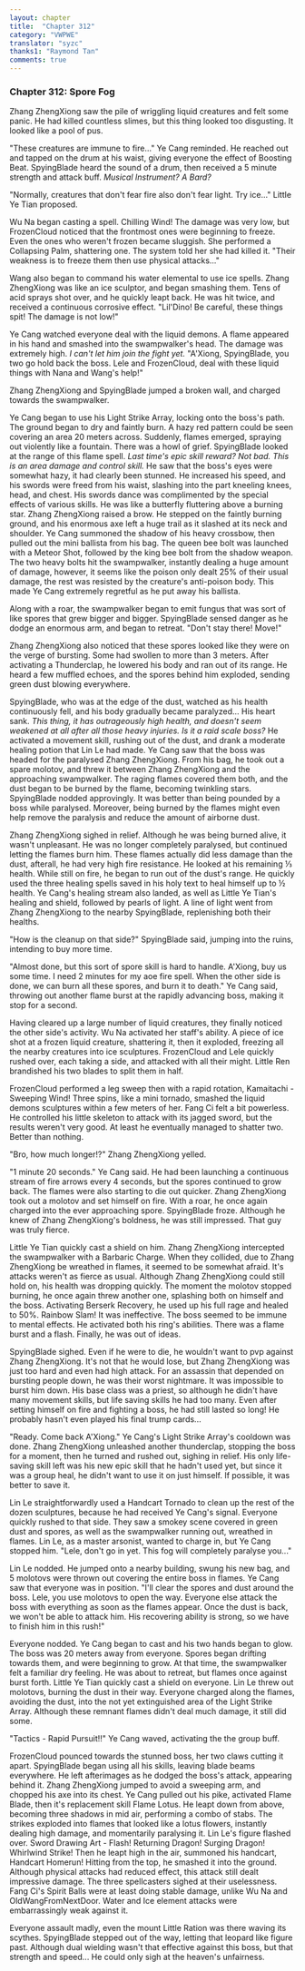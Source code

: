 ```yaml
---
layout: chapter
title:  "Chapter 312"
category: "VWPWE"
translator: "syzc"
thanks1: "Raymond Tan"
comments: true
---
```


### Chapter 312: Spore Fog

Zhang ZhengXiong saw the pile of wriggling liquid creatures and felt some panic. He had killed countless slimes, but this thing looked too disgusting. It looked like a pool of pus.

"These creatures are immune to fire..." Ye Cang reminded. He reached out and tapped on the drum at his waist, giving everyone the effect of Boosting Beat. SpyingBlade heard the sound of a drum, then received a 5 minute strength and attack buff. *Musical Instrument? A Bard?*

"Normally, creatures that don't fear fire also don't fear light. Try ice..." Little Ye Tian proposed.

Wu Na began casting a spell. Chilling Wind! The damage was very low, but FrozenCloud noticed that the frontmost ones were beginning to freeze. Even the ones who weren't frozen became sluggish. She performed a Collapsing Palm, shattering one. The system told her she had killed it. "Their weakness is to freeze them then use physical attacks..." 

Wang also began to command his water elemental to use ice spells. Zhang ZhengXiong was like an ice sculptor, and began smashing them. Tens of acid sprays shot over, and he quickly leapt back. He was hit twice, and received a continuous corrosive effect. "Lil'Dino! Be careful, these things spit! The damage is not low!"

Ye Cang watched everyone deal with the liquid demons. A flame appeared in his hand and smashed into the swampwalker's head. The damage was extremely high. *I can't let him join the fight yet.* "A'Xiong, SpyingBlade, you two go hold back the boss. Lele and FrozenCloud, deal with these liquid things with Nana and Wang's help!"

Zhang ZhengXiong and SpyingBlade jumped a broken wall, and charged towards the swampwalker.

Ye Cang began to use his Light Strike Array, locking onto the boss's path. The ground began to dry and faintly burn. A hazy red pattern could be seen covering an area 20 meters across. Suddenly, flames emerged, spraying out violently like a fountain. There was a howl of grief. SpyingBlade looked at the range of this flame spell. *Last time's epic skill reward? Not bad. This is an area damage and control skill.* He saw that the boss's eyes were somewhat hazy, it had clearly been stunned. He increased his speed, and his swords were freed from his waist, slashing into the part kneeling knees, head, and chest. His swords dance was complimented by the special effects of various skills. He was like a butterfly fluttering above a burning star. Zhang ZhengXiong raised a brow. He stepped on the faintly burning ground, and his enormous axe left a huge trail as it slashed at its neck and shoulder. Ye Cang summoned the shadow of his heavy crossbow, then pulled out the mini ballista from his bag. The queen bee bolt was launched with a Meteor Shot, followed by the king bee bolt from the shadow weapon. The two heavy bolts hit the swampwalker, instantly dealing a huge amount of damage, however, it seems like the poison only dealt 25% of their usual damage, the rest was resisted by the creature's anti-poison body. This made Ye Cang extremely regretful as he put away his ballista.

Along with a roar, the swampwalker began to emit fungus that was sort of like spores that grew bigger and bigger. SpyingBlade sensed danger as he dodge an enormous arm, and began to retreat. "Don't stay there! Move!"

Zhang ZhengXiong also noticed that these spores looked like they were on the verge of bursting. Some had swollen to more than 3 meters. After activating a Thunderclap, he lowered his body and ran out of its range. He heard a few muffled echoes, and the spores behind him exploded, sending green dust blowing everywhere.

SpyingBlade, who was at the edge of the dust, watched as his health continuously fell, and his body gradually became paralyzed... His heart sank. *This thing, it has outrageously high health, and doesn't seem weakened at all after all those heavy injuries. Is it a raid scale boss?* He activated a movement skill, rushing out of the dust, and drank a moderate healing potion that Lin Le had made. Ye Cang saw that the boss was headed for the paralysed Zhang ZhengXiong. From his bag, he took out a spare molotov, and threw it between Zhang ZhengXiong and the approaching swampwalker. The raging flames covered them both, and the dust began to be burned by the flame, becoming twinkling stars. SpyingBlade nodded approvingly. It was better than being pounded by a boss while paralysed. Moreover, being burned by the flames might even help remove the paralysis and reduce the amount of airborne dust.

Zhang ZhengXiong sighed in relief. Although he was being burned alive, it wasn't unpleasant. He was no longer completely paralysed, but continued letting the flames burn him. These flames actually did less damage than the dust, afterall, he had very high fire resistance. He looked at his remaining ⅓ health. While still on fire, he began to run out of the dust's range. He quickly used the three healing spells saved in his holy text to heal himself up to ½ health. Ye Cang's healing stream also landed, as well as Little Ye Tian's healing and shield, followed by pearls of light. A line of light went from Zhang ZhengXiong to the nearby SpyingBlade, replenishing both their healths.

"How is the cleanup on that side?" SpyingBlade said, jumping into the ruins, intending to buy more time.

"Almost done, but this sort of spore skill is hard to handle. A'Xiong, buy us some time. I need 2 minutes for my aoe fire spell. When the other side is done, we can burn all these spores, and burn it to death." Ye Cang said, throwing out another flame burst at the rapidly advancing boss, making it stop for a second.

Having cleared up a large number of liquid creatures, they finally noticed the other side's activity. Wu Na activated her staff's ability. A piece of ice shot at a frozen liquid creature, shattering it, then it exploded, freezing all the nearby creatures into ice sculptures. FrozenCloud and Lele quickly rushed over, each taking a side, and attacked with all their might. Little Ren brandished his two blades to split them in half.

FrozenCloud performed a leg sweep then with a rapid rotation, Kamaitachi - Sweeping Wind! Three spins, like a mini tornado, smashed the liquid demons sculptures within a few meters of her. Fang Ci felt a bit powerless. He controlled his little skeleton to attack with its jagged sword, but the results weren't very good. At least he eventually managed to shatter two. Better than nothing.

"Bro, how much longer!?" Zhang ZhengXiong yelled.

"1 minute 20 seconds." Ye Cang said. He had been launching a continuous stream of fire arrows every 4 seconds, but the spores continued to grow back. The flames were also starting to die out quicker. Zhang ZhengXiong took out a molotov and set himself on fire. With a roar, he once again charged into the ever approaching spore. SpyingBlade froze. Although he knew of Zhang ZhengXiong's boldness, he was still impressed. That guy was truly fierce.

Little Ye Tian quickly cast a shield on him. Zhang ZhengXiong intercepted the swampwalker with a Barbaric Charge. When they collided, due to Zhang ZhengXiong be wreathed in flames, it seemed to be somewhat afraid. It's attacks weren't as fierce as usual. Although Zhang ZhengXiong could still hold on, his health was dropping quickly. The moment the molotov stopped burning, he once again threw another one, splashing both on himself and the boss. Activating Berserk Recovery, he used up his full rage and healed to 50%. Rainbow Slam! It was ineffective. The boss seemed to be immune to mental effects. He activated both his ring's abilities. There was a flame burst and a flash. Finally, he was out of ideas. 

SpyingBlade sighed. Even if he were to die, he wouldn't want to pvp against Zhang ZhengXiong. It's not that he would lose, but Zhang ZhengXiong was just too hard and even had high attack. For an assassin that depended on bursting people down, he was their worst nightmare. It was impossible to burst him down. His base class was a priest, so although he didn't have many movement skills, but life saving skills he had too many. Even after setting himself on fire and fighting a boss, he had still lasted so long! He probably hasn't even played his final trump cards...

"Ready. Come back A'Xiong." Ye Cang's Light Strike Array's cooldown was done. Zhang ZhengXiong unleashed another thunderclap, stopping the boss for a moment, then he turned and rushed out, sighing in relief. His only life-saving skill left was his new epic skill that he hadn't used yet, but since it was a group heal, he didn't want to use it on just himself. If possible, it was better to save it.

Lin Le straightforwardly used a Handcart Tornado to clean up the rest of the dozen sculptures, because he had received Ye Cang's signal. Everyone quickly rushed to that side. They saw a smokey scene covered in green dust and spores, as well as the swampwalker running out, wreathed in flames. Lin Le, as a master arsonist, wanted to charge in, but Ye Cang stopped him. "Lele, don't go in yet. This fog will completely paralyse you..."

Lin Le nodded. He jumped onto a nearby building, swung his new bag, and 5 molotovs were thrown out covering the entire boss in flames. Ye Cang saw that everyone was in position. "I'll clear the spores and dust around the boss. Lele, you use molotovs to open the way. Everyone else attack the boss with everything as soon as the flames appear. Once the dust is back, we won't be able to attack him. His recovering ability is strong, so we have to finish him in this rush!"

Everyone nodded. Ye Cang began to cast and his two hands began to glow. The boss was 20 meters away from everyone. Spores began drifting towards them, and were beginning to grow. At that time, the swampwalker felt a familiar dry feeling. He was about to retreat, but flames once against burst forth. Little Ye Tian quickly cast a shield on everyone. Lin Le threw out molotovs, burning the dust in their way. Everyone charged along the flames, avoiding the dust, into the not yet extinguished area of the Light Strike Array. Although these remnant flames didn't deal much damage, it still did some.

"Tactics - Rapid Pursuit!!" Ye Cang waved, activating the the group buff.

FrozenCloud pounced towards the stunned boss, her two claws cutting it apart. SpyingBlade began using all his skills, leaving blade beams everywhere. He left afterimages as he dodged the boss's attack, appearing behind it. Zhang ZhengXiong jumped to avoid a sweeping arm, and chopped his axe into its chest. Ye Cang pulled out his pike, activated Flame Blade, then it's replacement skill Flame Lotus. He leapt down from above, becoming three shadows in mid air, performing a combo of stabs. The strikes exploded into flames that looked like a lotus flowers, instantly dealing high damage, and momentarily paralysing it. Lin Le's figure flashed over. Sword Drawing Art - Flash! Returning Dragon! Surging Dragon! Whirlwind Strike! Then he leapt high in the air, summoned his handcart, Handcart Homerun! Hitting from the top, he smashed it into the ground. Although physical attacks had reduced effect, this attack still dealt impressive damage. The three spellcasters sighed at their uselessness. Fang Ci's Spirit Balls were at least doing stable damage, unlike Wu Na and OldWangFromNextDoor. Water and Ice element attacks were embarrassingly weak against it.

Everyone assault madly, even the mount Little Ration was there waving its scythes. SpyingBlade stepped out of the way, letting that leopard like figure past. Although dual wielding wasn't that effective against this boss, but that strength and speed... He could only sigh at the heaven's unfairness. 
